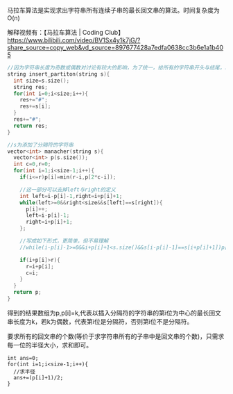 马拉车算法是实现求出字符串所有连续子串的最长回文串的算法。时间复杂度为O(n)

解释视频有：【马拉车算法 | Coding Club】 https://www.bilibili.com/video/BV1Sx4y1k7jG/?share_source=copy_web&vd_source=897677428a7edfa0638cc3b6e1a1b405





``` C++
//因为字符串长度为奇数或偶数对讨论有较大的影响，为了统一，给所有的字符串开头与结尾，以及每个字符间添加一个不会出现的字符如'#'
string insert_partiton(string s){
  int size=s.size();
  string res;
  for(int i=0;i<size;i++){
    res+="#";
    res+=s[i];
  }
  res+="#";
  return res;
}

//s为添加了分隔符的字符串
vector<int> manacher(string s){
  vector<int> p(s.size());
  int c=0,r=0;
  for(int i=1;i<size-1;i++){
    if(i<=r)p[i]=min(r-i,p[2*c-i]);

    //这一部分可以去掉left与right的定义
    int left=i-p[i]-1,right=i+p[i]+1;
    while(left>=0&&right<size&&s[left]==s[right]){
      p[i]++;
      left=i-p[i]-1;
      right=i+p[i]+1;
    };

    //写成如下形式，更简单，但不易理解
    //while(i-p[i]-1>=0&&i+p[i]+1<s.size()&&s[i-p[i]-1]==s[i+p[i]+1])p[i]++;

    if(i+p[i]>r){
      r=i+p[i];
      c=i;
    }
  }
  return p;
}

```

得到的结果数组为p,p[i]=k,代表以插入分隔符的字符串的第i位为中心的最长回文串长度为k，若k为偶数，代表第i位是分隔符，否则第i位不是分隔符。

要求所有的回文串的个数(等价于求字符串所有的子串中是回文串的个数)，只需求每一位的半径大小，求和即可。
```
int ans=0;
for(int i=1;i<size-1;i++){
  //求半径
  ans+=(p[i]+1)/2;
}
```
